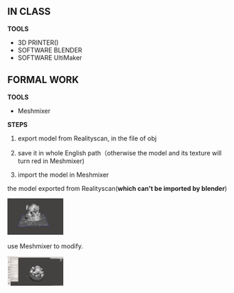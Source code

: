 ## IN CLASS


**TOOLS**
- 3D PRINTER()
- SOFTWARE BLENDER
- SOFTWARE UltiMaker

## FORMAL WORK


**TOOLS**
- Meshmixer


**STEPS**

1. export model from Realityscan, in the file of obj

2. save it in whole English path（otherwise the model and its texture will turn red in Meshmixer)

3. import the model in Meshmixer


the model exported from Realityscan(**which can't be imported by blender**)

<img src="https://github.com/Red0tt/How-To-Make-Anything-/blob/main/WEEK.2_MODIFY_3DMODEL/unmodified.png" width="25%" alt="unkabi">

use Meshmixer to modify.

<img src="https://github.com/Red0tt/How-To-Make-Anything-/blob/main/WEEK.2_MODIFY_3DMODEL/modified.png" width="25%" alt="unkabi">
